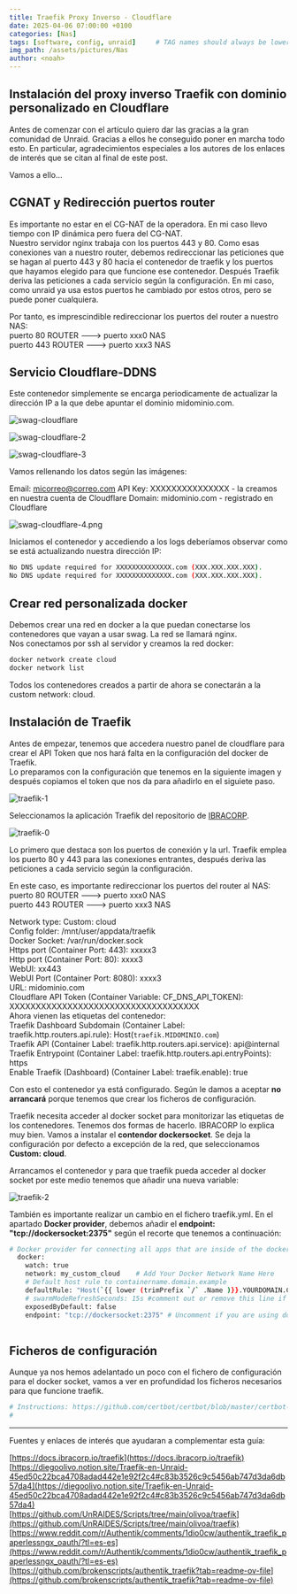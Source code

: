 ```yaml
---
title: Traefik Proxy Inverso - Cloudflare
date: 2025-04-06 07:00:00 +0100
categories: [Nas]
tags: [software, config, unraid]     # TAG names should always be lowercase
img_path: /assets/pictures/Nas
author: <noah>
---
```

## Instalación del proxy inverso Traefik con dominio personalizado en Cloudflare

Antes de comenzar con el artículo quiero dar las gracias a la gran comunidad de Unraid. Gracias a ellos he conseguido poner en marcha todo esto. En particular, agradecimientos especiales a los autores de los enlaces de interés que se citan al final de este post.  
  
Vamos a ello...
  
## CGNAT y Redirección puertos router  
  
Es importante no estar en el CG-NAT de la operadora. En mi caso llevo tiempo con IP dinámica pero fuera del CG-NAT.  
Nuestro servidor nginx trabaja con los puertos 443 y 80. Como esas conexiones van a nuestro router, debemos redireccionar las peticiones que se hagan al puerto 443 y 80 hacia el contenedor de traefik y los puertos que hayamos elegido para que funcione ese contenedor. 
Después Traefik deriva las peticiones a cada servicio según la configuración. En mi caso, como unraid ya usa estos puertos he cambiado por estos otros, pero se puede poner cualquiera.

Por tanto, es imprescindible redireccionar los puertos del router a nuestro NAS:  
puerto 80 ROUTER ---> puerto xxx0 NAS  
puerto 443 ROUTER ---> puerto xxx3 NAS  

## Servicio Cloudflare-DDNS
  
Este contenedor simplemente se encarga periodicamente de actualizar la dirección IP  a la que debe apuntar el dominio midominio.com. 

![swag-cloudflare](swag-cloudflare.png)

![swag-cloudflare-2](swag-cloudflare-2.png)

![swag-cloudflare-3](swag-cloudflare-3.png)

Vamos rellenando los datos según las imágenes:

Email: micorreo@correo.com
API Key: XXXXXXXXXXXXXXX - la creamos en nuestra cuenta de Cloudflare
Domain: midominio.com - registrado en Cloudflare

![swag-cloudflare-4.png](swag-cloudflare-4.png)

Iniciamos el contenedor y accediendo a los logs deberíamos observar como se está actualizando nuestra dirección IP:

```bash
No DNS update required for XXXXXXXXXXXXXX.com (XXX.XXX.XXX.XXX).
No DNS update required for XXXXXXXXXXXXXX.com (XXX.XXX.XXX.XXX).
```  

## Crear red personalizada docker
  
Debemos crear una red en docker a la que puedan conectarse los contenedores que vayan a usar swag. La red se llamará nginx.  
Nos conectamos por ssh al servidor y creamos la red docker:
```bash
docker network create cloud
docker network list
```  
Todos los contenedores creados a partir de ahora se conectarán a la custom network: cloud.


## Instalación de Traefik  
  
Antes de empezar, tenemos que accedera nuestro panel de cloudflare para crear el API Token que nos hará falta en la configuración del docker de Traefik.  
Lo preparamos con la configuración que tenemos en la siguiente imagen y después copiamos el token que nos da para añadirlo en el siguiete paso.  

![traefik-1](traefik-1.png)

Seleccionamos la aplicación Traefik del repositorio de [IBRACORP](https://docs.ibracorp.io/ibracorp).

![traefik-0](traefik-0.png)


Lo primero que destaca son los puertos de conexión y la url. 
Traefik emplea los puerto 80 y 443 para las conexiones entrantes, después deriva las peticiones a cada servicio según la configuración.

En este caso, es importante redireccionar los puertos del router al NAS:  
puerto 80 ROUTER ---> puerto xxx0 NAS  
puerto 443 ROUTER ---> puerto xxx3 NAS  

Network type: Custom: cloud  
Config folder: /mnt/user/appdata/traefik  
Docker Socket: /var/run/docker.sock  
Https port (Container Port: 443): xxxxx3  
Http port (Container Port: 80): xxxx3  
WebUI: xx443  
WebUI Port (Container Port: 8080): xxxx3  
URL: midominio.com  
Cloudflare API Token (Container Variable: CF_DNS_API_TOKEN): XXXXXXXXXXXXXXXXXXXXXXXXXXXXXXXXXXXX  
Ahora vienen las etiquetas del contenedor:  
Traefik Dashboard Subdomain (Container Label: traefik.http.routers.api.rule): Host(`traefik.MIDOMINIO.com`)  
Traefik API (Container Label: traefik.http.routers.api.service): api@internal  
Traefik Entrypoint (Container Label: traefik.http.routers.api.entryPoints): https  
Enable Traefik (Dashboard) (Container Label: traefik.enable): true  

Con esto el contenedor ya está configurado. Según le damos a aceptar **no arrancará** porque tenemos que crear los ficheros de configuración.   
  
Traefik necesita acceder al docker socket para monitorizar las etiquetas de los contenedores. Tenemos dos formas de hacerlo. IBRACORP lo explica muy bien. Vamos a instalar el **contendor dockersocket**. Se deja la configuración por defecto a excepción de la red, que seleccionamos **Custom: cloud**.  

Arrancamos el contenedor y para que traefik pueda acceder al docker socket por este medio tenemos que añadir una nueva variable:

![traefik-2](traefik-2.png)

También es importante realizar un cambio en el fichero traefik.yml. En el apartado **Docker provider**, debemos añadir el **endpoint: "tcp://dockersocket:2375"** según el recorte que tenemos a continuación:
  
``` bash
# Docker provider for connecting all apps that are inside of the docker network
  docker:
    watch: true
    network: my_custom_cloud    # Add Your Docker Network Name Here
    # Default host rule to containername.domain.example
    defaultRule: "Host(`{{ lower (trimPrefix `/` .Name )}}.YOURDOMAIN.COM`)"    # Replace with your domain
    # swarmModeRefreshSeconds: 15s #comment out or remove this line if using traefik v3
    exposedByDefault: false
    endpoint: "tcp://dockersocket:2375" # Uncomment if you are using docker socket proxy
  
```

## Ficheros de configuración  

Aunque ya nos hemos adelantado un poco con el fichero de configuración para el docker socket, vamos a ver en profundidad los ficheros necesarios para que funcione traefik.  
  

``` bash
# Instructions: https://github.com/certbot/certbot/blob/master/certbot-dns-clou>
#
```

***   
Fuentes y enlaces de interés que ayudaran a complementar esta guía:  

[https://docs.ibracorp.io/traefik](https://docs.ibracorp.io/traefik)  
[https://diegoolivo.notion.site/Traefik-en-Unraid-45ed50c22bca4708adad442e1e92f2c4#c83b3526c9c5456ab747d3da6db57da4](https://diegoolivo.notion.site/Traefik-en-Unraid-45ed50c22bca4708adad442e1e92f2c4#c83b3526c9c5456ab747d3da6db57da4)  
[https://github.com/UnRAIDES/Scripts/tree/main/olivoa/traefik](https://github.com/UnRAIDES/Scripts/tree/main/olivoa/traefik)  
[https://www.reddit.com/r/Authentik/comments/1dio0cw/authentik_traefik_paperlessngx_oauth/?tl=es-es](https://www.reddit.com/r/Authentik/comments/1dio0cw/authentik_traefik_paperlessngx_oauth/?tl=es-es)  
[https://github.com/brokenscripts/authentik_traefik?tab=readme-ov-file](https://github.com/brokenscripts/authentik_traefik?tab=readme-ov-file)  
